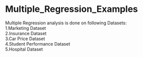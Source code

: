 # Multiple_Regression_Examples
Multiple Regression analysis is done on following Datasets:                                                                                                                            
1.Marketing Dataset                                                                                                                                                                  
2.Insurance Dataset                                                                                                                                                                  
3.Car Price Dataset                                                                                                                         
4.Student Performance Dataset                                                                                                                                                                                                                                                       
5.Hospital Dataset

